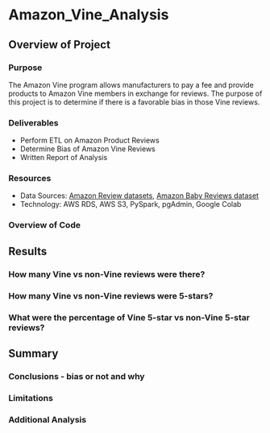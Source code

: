 # Amazon_Vine_Analysis

## Overview of Project

### Purpose

The Amazon Vine program allows manufacturers to pay a fee and provide products to Amazon Vine members in exchange for reviews.  The purpose of this project is to determine if there is a favorable bias in those Vine reviews. 

### Deliverables
 
 - Perform ETL on Amazon Product Reviews
 - Determine Bias of Amazon Vine Reviews
 - Written Report of Analysis

### Resources
 - Data Sources: [Amazon Review datasets](https://s3.amazonaws.com/amazon-reviews-pds/tsv/index.txt), [Amazon Baby Reviews dataset](https://s3.amazonaws.com/amazon-reviews-pds/tsv/amazon_reviews_us_Baby_v1_00.tsv.gz
) 
 - Technology: AWS RDS, AWS S3, PySpark, pgAdmin, Google Colab

### Overview of Code


## Results
 
### How many Vine vs non-Vine reviews were there?

### How many Vine vs non-Vine reviews were 5-stars? 
 
### What were the percentage of Vine 5-star vs non-Vine 5-star reviews?


## Summary 

### Conclusions - bias or not and why

### Limitations

### Additional Analysis
